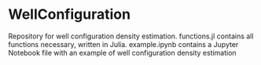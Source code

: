 # WellConfiguration
Repository for well configuration density estimation.
functions.jl contains all functions necessary, written in Julia.
example.ipynb contains a Jupyter Notebook file with an example of well configuration density estimation
